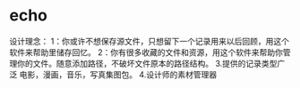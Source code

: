# echo

设计理念：
	1：你或许不想保存源文件，只想留下一个记录用来以后回顾，用这个软件来帮助里储存回忆。
	2：你有很多收藏的文件和资源，用这个软件来帮助你管理你的文件。随意添加路径，不破坏文件原本的路径结构。
	3.提供的记录类型广泛 电影，漫画，音乐，写真集图包。
	4.设计师的素材管理器